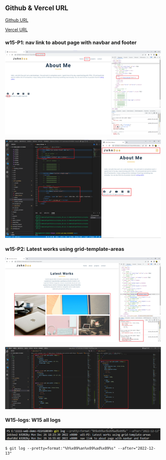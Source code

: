 ## Github & Vercel URL

[Github URL](https://github.com/k9202ky/1111-web-demo-411418030)

[Vercel URL](https://1111-web-demo-411418030-8j4p.vercel.app/)

### w15-P1: nav link to about page with navbar and footer

![](w15-p1.png)

![](w15-p1-2.png)

### w15-P2: Latest works using grid-template-areas

![](w15-p2-1.png)

![](w15-p2-2.png)

### W15-logs: W15 all logs

![](w15-logs.png)

```
$ git log --pretty=format:"%h%x09%an%x09%ad%x09%s" --after="2022-12-13"

```
